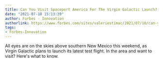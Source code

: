 ```yaml
---
title: Can You Visit Spaceport America For The Virgin Galactic Launch?
date: "2021-07-10 15:13:39"
author: Forbes - Innovation
authorlink: https://www.forbes.com/sites/valeriestimac/2021/07/10/can-you-visit-spaceport-america-for-the-virgin-galactic-launch/
tags:
- Forbes-Innovation
---
```

All eyes are on the skies above southern New Mexico this weekend, as Virgin Galactic plans to launch its latest test flight. In the area and want to visit? Here's what to know.